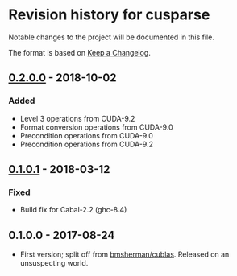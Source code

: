 # Revision history for cusparse

Notable changes to the project will be documented in this file.

The format is based on [Keep a Changelog](http://keepachangelog.com/).

## [0.2.0.0] - 2018-10-02
### Added
  * Level 3 operations from CUDA-9.2
  * Format conversion operations from CUDA-9.0
  * Precondition operations from CUDA-9.0
  * Precondition operations from CUDA-9.2

## [0.1.0.1] - 2018-03-12
### Fixed
  * Build fix for Cabal-2.2 (ghc-8.4)

## 0.1.0.0 - 2017-08-24

  * First version; split off from [bmsherman/cublas](https://github.com/bmsherman/cublas). Released on an unsuspecting world.

[0.2.0.0]:    https://github.com/tmcdonell/cusparse/compare/0.1.0.1...v0.2.0.0
[0.1.0.1]:    https://github.com/tmcdonell/cusparse/compare/0.1.0.0...0.1.0.1

